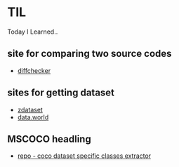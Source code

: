 # TIL
Today I Learned..
<br>

## site for comparing two source codes
- [diffchecker](https://www.diffchecker.com/diff)  

## sites for getting dataset  
- [zdataset](https://zdataset.com/)  
- [data.world](https://data.world/datasets)  

## MSCOCO headling
- [repo - coco dataset specific classes extractor](https://github.com/iamdami/TIL/tree/main/22-06-16#coco-dataset-specific-classes-extractor)  

